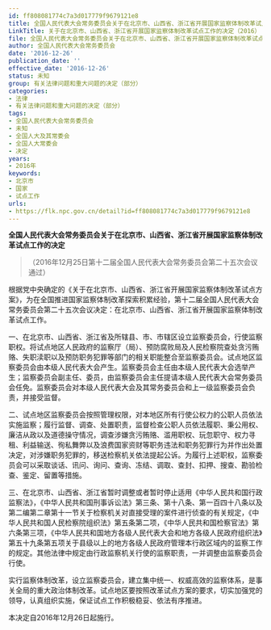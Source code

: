```yaml
---
id: ff808081774c7a3d017779f9679121e8
title: 全国人民代表大会常务委员会关于在北京市、山西省、浙江省开展国家监察体制改革试点工作的决定
LinkTitle: 关于在北京市、山西省、浙江省开展国家监察体制改革试点工作的决定（2016）
file: 全国人民代表大会常务委员会关于在北京市、山西省、浙江省开展国家监察体制改革试点工作的决定_ff808081774c7a3d017779f9679121e8.docx
author: 全国人民代表大会常务委员会
date: '2016-12-26'
publication_date: ''
effective_date: '2016-12-26'
status: 未知
group: 有关法律问题和重大问题的决定（部分）
categories:
- 法律
- 有关法律问题和重大问题的决定（部分）
tags:
- 全国人民代表大会常务委员会
- 未知
- 全国人大及其常委会
- 全国人大常委会
- 决定
years:
- 2016年
keywords:
- 北京市
- 国家
- 试点工作
urls:
- https://flk.npc.gov.cn/detail?id=ff808081774c7a3d017779f9679121e8
---
```


**全国人民代表大会常务委员会关于在北京市、山西省、浙江省开展国家监察体制改革试点工作的决定**

> （2016年12月25日第十二届全国人民代表大会常务委员会第二十五次会议通过）

根据党中央确定的《关于在北京市、山西省、浙江省开展国家监察体制改革试点方案》，为在全国推进国家监察体制改革探索积累经验，第十二届全国人民代表大会常务委员会第二十五次会议决定：在北京市、山西省、浙江省开展国家监察体制改革试点工作。

一、在北京市、山西省、浙江省及所辖县、市、市辖区设立监察委员会，行使监察职权。将试点地区人民政府的监察厅（局）、预防腐败局及人民检察院查处贪污贿赂、失职渎职以及预防职务犯罪等部门的相关职能整合至监察委员会。试点地区监察委员会由本级人民代表大会产生。监察委员会主任由本级人民代表大会选举产生；监察委员会副主任、委员，由监察委员会主任提请本级人民代表大会常务委员会任免。监察委员会对本级人民代表大会及其常务委员会和上一级监察委员会负责，并接受监督。

二、试点地区监察委员会按照管理权限，对本地区所有行使公权力的公职人员依法实施监察；履行监督、调查、处置职责，监督检查公职人员依法履职、秉公用权、廉洁从政以及道德操守情况，调查涉嫌贪污贿赂、滥用职权、玩忽职守、权力寻租、利益输送、徇私舞弊以及浪费国家资财等职务违法和职务犯罪行为并作出处置决定，对涉嫌职务犯罪的，移送检察机关依法提起公诉。为履行上述职权，监察委员会可以采取谈话、讯问、询问、查询、冻结、调取、查封、扣押、搜查、勘验检查、鉴定、留置等措施。

三、在北京市、山西省、浙江省暂时调整或者暂时停止适用《中华人民共和国行政监察法》，《中华人民共和国刑事诉讼法》第三条、第十八条、第一百四十八条以及第二编第二章第十一节关于检察机关对直接受理的案件进行侦查的有关规定，《中华人民共和国人民检察院组织法》第五条第二项，《中华人民共和国检察官法》第六条第三项，《中华人民共和国地方各级人民代表大会和地方各级人民政府组织法》第五十九条第五项关于县级以上的地方各级人民政府管理本行政区域内的监察工作的规定。其他法律中规定由行政监察机关行使的监察职责，一并调整由监察委员会行使。

实行监察体制改革，设立监察委员会，建立集中统一、权威高效的监察体系，是事关全局的重大政治体制改革。试点地区要按照改革试点方案的要求，切实加强党的领导，认真组织实施，保证试点工作积极稳妥、依法有序推进。

本决定自2016年12月26日起施行。
